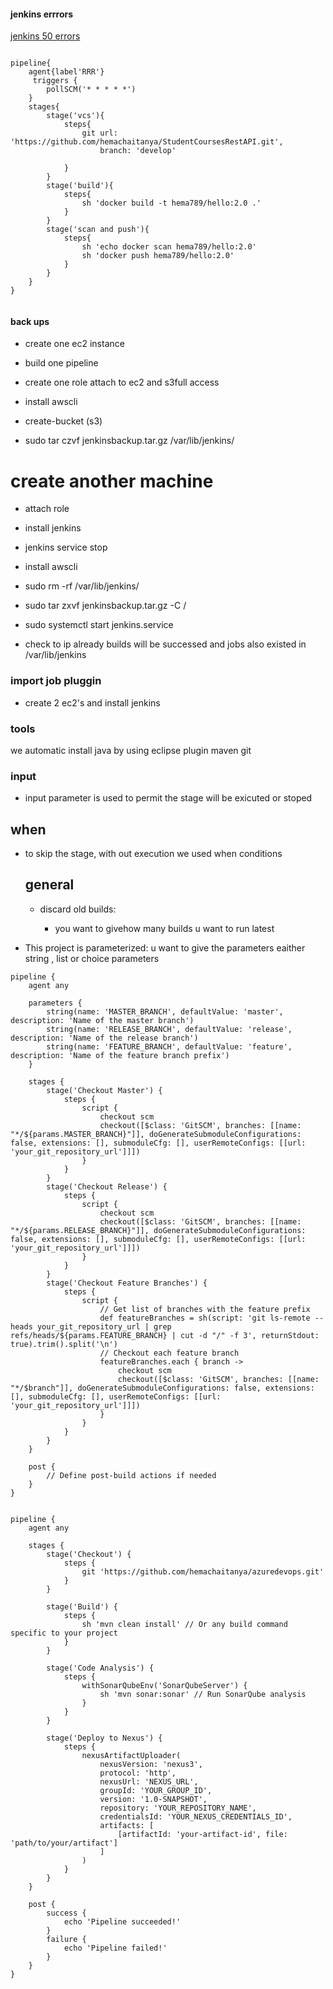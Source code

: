 #### jenkins errrors 

[jenkins 50 errors](https://www.prodevopsguy.site/jenkins-errors-with-solutions)

```Jenkinsfile

pipeline{
    agent{label'RRR'}
     triggers { 
        pollSCM('* * * * *')
    }
    stages{
        stage('vcs'){
            steps{
                git url: 'https://github.com/hemachaitanya/StudentCoursesRestAPI.git',
                    branch: 'develop'
            
            }
        }
        stage('build'){
            steps{
                sh 'docker build -t hema789/hello:2.0 .'
            }
        }
        stage('scan and push'){
            steps{
                sh 'echo docker scan hema789/hello:2.0'
                sh 'docker push hema789/hello:2.0'
            }
        }
    }
}


```

#### back ups
 
 * create one ec2 instance

 * build one pipeline

 * create one role attach to ec2 and s3full access

 * install awscli
 
* create-bucket (s3)

* sudo tar czvf jenkinsbackup.tar.gz /var/lib/jenkins/

# create another machine

* attach role

* install jenkins

* jenkins service stop

*  install awscli

* sudo rm -rf /var/lib/jenkins/

* sudo tar zxvf jenkinsbackup.tar.gz -C /

* sudo systemctl start jenkins.service

* check to ip already builds will be successed and jobs also existed in /var/lib/jenkins

### import job pluggin

* create 2 ec2's and install jenkins

### tools
 we automatic install java by using eclipse plugin
 maven
 git 
### input

* input parameter is used to permit the stage will be exicuted or stoped
  
## when 

* to skip the stage, with out execution  we used when conditions
  
  ## general

  * discard old builds:
 
      * you want to givehow many builds u want to run latest
* This project is parameterized:
       u want to give the parameters eaither string , list or choice parameters
  

```Jenkinsfile
pipeline {
    agent any
    
    parameters {
        string(name: 'MASTER_BRANCH', defaultValue: 'master', description: 'Name of the master branch')
        string(name: 'RELEASE_BRANCH', defaultValue: 'release', description: 'Name of the release branch')
        string(name: 'FEATURE_BRANCH', defaultValue: 'feature', description: 'Name of the feature branch prefix')
    }
    
    stages {
        stage('Checkout Master') {
            steps {
                script {
                    checkout scm
                    checkout([$class: 'GitSCM', branches: [[name: "*/${params.MASTER_BRANCH}"]], doGenerateSubmoduleConfigurations: false, extensions: [], submoduleCfg: [], userRemoteConfigs: [[url: 'your_git_repository_url']]])
                }
            }
        }
        stage('Checkout Release') {
            steps {
                script {
                    checkout scm
                    checkout([$class: 'GitSCM', branches: [[name: "*/${params.RELEASE_BRANCH}"]], doGenerateSubmoduleConfigurations: false, extensions: [], submoduleCfg: [], userRemoteConfigs: [[url: 'your_git_repository_url']]])
                }
            }
        }
        stage('Checkout Feature Branches') {
            steps {
                script {
                    // Get list of branches with the feature prefix
                    def featureBranches = sh(script: 'git ls-remote --heads your_git_repository_url | grep refs/heads/${params.FEATURE_BRANCH} | cut -d "/" -f 3', returnStdout: true).trim().split('\n')
                    // Checkout each feature branch
                    featureBranches.each { branch ->
                        checkout scm
                        checkout([$class: 'GitSCM', branches: [[name: "*/$branch"]], doGenerateSubmoduleConfigurations: false, extensions: [], submoduleCfg: [], userRemoteConfigs: [[url: 'your_git_repository_url']]])
                    }
                }
            }
        }
    }
    
    post {
        // Define post-build actions if needed
    }
}


```


```Jenkinsfile
pipeline {
    agent any
    
    stages {
        stage('Checkout') {
            steps {
                git 'https://github.com/hemachaitanya/azuredevops.git'
            }
        }
        
        stage('Build') {
            steps {
                sh 'mvn clean install' // Or any build command specific to your project
            }
        }
        
        stage('Code Analysis') {
            steps {
                withSonarQubeEnv('SonarQubeServer') {
                    sh 'mvn sonar:sonar' // Run SonarQube analysis
                }
            }
        }
        
        stage('Deploy to Nexus') {
            steps {
                nexusArtifactUploader(
                    nexusVersion: 'nexus3',
                    protocol: 'http',
                    nexusUrl: 'NEXUS_URL',
                    groupId: 'YOUR_GROUP_ID',
                    version: '1.0-SNAPSHOT',
                    repository: 'YOUR_REPOSITORY_NAME',
                    credentialsId: 'YOUR_NEXUS_CREDENTIALS_ID',
                    artifacts: [
                        [artifactId: 'your-artifact-id', file: 'path/to/your/artifact']
                    ]
                )
            }
        }
    }
    
    post {
        success {
            echo 'Pipeline succeeded!'
        }
        failure {
            echo 'Pipeline failed!'
        }
    }
}
```
